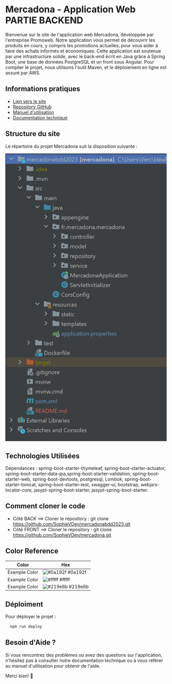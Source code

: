 
# Mercadona - Application Web PARTIE BACKEND

Bienvenue sur le site de l'application web Mercadona, développée par l'entreprise Promoweb. Notre application vous permet de découvrir les produits en cours, y compris les promotions actuelles, pour vous aider à faire des achats informés et économiques. Cette application est soutenue par une infrastructure solide, avec le back-end écrit en Java grâce à Spring Boot, une base de données PostgreSQL et un front sous Angular. Pour compiler le projet, nous utilisons l'outil Maven, et le déploiement en ligne est assuré par AWS.


## Informations pratiques

- [Lien vers le site](http://mercadonastudi.io.s3-website.eu-west-3.amazonaws.com/)
- [Repository GitHub](https://github.com/SophieVDev/mercadonabdd2023.git)
- [Manuel d'utilisation](https://drive.google.com/file/d/1wE98oEM_E2TFC21XeVg_tIZiwRXRp1lr/view?usp=sharing)
- [Documentation technique](https://drive.google.com/file/d/1B0FyR3EjUBsPI2nN6me7rQWtVJgfhhtj/view?usp=sharing)



## Structure du site

Le répertoire du projet Mercadona suit la disposition suivante :

![Architecture](src/main/resources/static/architecture.png)


## Technologies Utilisées

Dépendances : spring-boot-starter-thymeleaf, spring-boot-starter-actuator, spring-boot-starter-data-jpa,spring-boot-starter-validation, spring-boot-starter-web, spring-boot-devtools, postgresql, Lombok, spring-boot-starter-tomcat,
spring-boot-starter-test, swagger-ui, bootstrap, webjars-locator-core, jasypt-spring-boot-starter, jasypt-spring-boot-starter.


## Comment cloner le code


- Côté BACK ==> Cloner le repository : git clone https://github.com/SophieVDev/mercadonabdd2023.git
- Côté FRONT ==> Cloner le repository : git clone https://github.com/SophieVDev/mercadona.git






## Color Reference

| Color             | Hex                                                                |
| ----------------- | ------------------------------------------------------------------ |
| Example Color | ![#0a192f](https://via.placeholder.com/10/0a192f?text=+) #0a192f |
| Example Color | ![#fffff](https://via.placeholder.com/10/f8f8f8?text=+) #fffff |
| Example Color | ![#219e6b](https://via.placeholder.com/10/00b48a?text=+) #219e6b |



## Déploiment

Pour déployer le projet :

```bash
  npm run deploy
```

## Besoin d'Aide ?
Si vous rencontrez des problèmes ou avez des questions sur l'application, n'hésitez pas à consulter notre documentation technique ou à vous référer au manuel d'utilisation pour obtenir de l'aide.

Merci bien! 🛒

